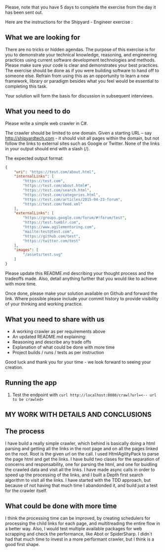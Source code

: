 Please, note that you have 5 days to complete the exercise from the day it has been sent out.



Here are the instructions for the Shipyard - Engineer exercise :

## What we are looking for
There are no tricks or hidden agendas. The purpose of this exercise is for you to demonstrate your technical knowledge, reasoning, and engineering practices using current software development technologies and methods. Please make sure your code is clear and demonstrates your best practices. The exercise should be done as if you were building software to hand off to someone else.  Refrain from using this as an opportunity to learn a new framework, library or paradigm besides what you feel would be essential to completing this task.

Your solution will form the basis for discussion in subsequent interviews.

## What you need to do
Please write a simple web crawler in C#.

The crawler should be limited to one domain. Given a starting URL – say http://shipyardtech.com - it should visit all pages within the domain, but not follow the links to external sites such as Google or Twitter. None of the links in your output should end with a slash (/).

The expected output format:
```json
{
    "uri": "https://test.com/about.html",
    "internalLinks": [
        "https://test.com",
        "https://test.com/about.html#",
        "https://test.com/search.html",
        "https://test.com/categories.html",
        "https://test.com/articles/2015-04-23-forum",
        "https://test.com/feed.xml"
    ],
    "externalLinks": [
        "https://groups.google.com/forum/#!forum/test",
        "https://test.tumblr.com",
        "https://www.agilementoring.com",
        "mailto:test@test.com",
        "https://github.com/test",
        "https://twitter.com/test"
    ],
    "images": [
        "/assets/test.svg"
    ]
}
```

Please update this README.md describing your thought process and the tradeoffs made. Also, detail anything further that you would like to achieve with more time.

Once done, please make your solution available on Github and forward the link. Where possible please include your commit history to provide visibility of your thinking and working practice.

## What you need to share with us
* A working crawler as per requirements above
* An updated README.md explaining:
* Reasoning and describe any trade offs
* Explanation of what could be done with more time
* Project builds / runs / tests as per instruction

Good luck and thank you for your time - we look forward to seeing your creation.

## Running the app
1. Test the endpoint with `curl http://localhost:8080/crawl?url=<-- url to be crawled>`


## MY WORK WITH DETAILS AND CONCLUSIONS

## The process 
I have build a really simple crawler, which behind is basically doing a html parsing and getting all the links in the root page and on all the pages linked on the root. Root is the given url on the call.
I used HtmlAgilityPack to parse the page html and get the links.
I have build two clases for the separation of concerns and responsability, one for parsing the html, and one for buidling the crawled data and visit all the links.
I have made async calls in order to speed up the processing of the links, and I built a Depth first search algorithm to visit all the links.
I have started with the TDD approach, but because of not having that much time I abandonded it, and build just a test for the crawler itself.

## What could be done with more time
I think the processing time can be improved, by creating schedulers for processing the child links for each page, and multitreading the entire flow in a better way.
Also, I would test multiple available packages for web scrapping and check the performance, like Abot or SpiderSharp.
I didn`t had that much time to invest in a more performant crawler, but I think is a good first shape. 



